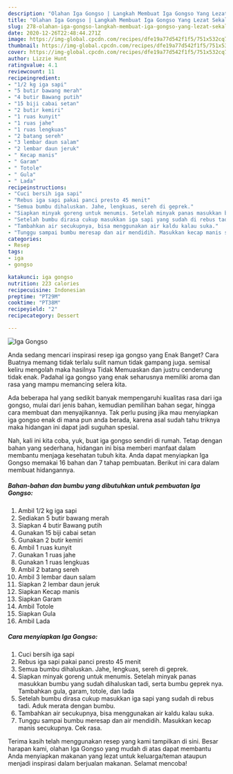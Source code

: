 ```yaml
---
description: "Olahan Iga Gongso | Langkah Membuat Iga Gongso Yang Lezat Sekali"
title: "Olahan Iga Gongso | Langkah Membuat Iga Gongso Yang Lezat Sekali"
slug: 278-olahan-iga-gongso-langkah-membuat-iga-gongso-yang-lezat-sekali
date: 2020-12-26T22:48:44.271Z
image: https://img-global.cpcdn.com/recipes/dfe19a77d542f1f5/751x532cq70/iga-gongso-foto-resep-utama.jpg
thumbnail: https://img-global.cpcdn.com/recipes/dfe19a77d542f1f5/751x532cq70/iga-gongso-foto-resep-utama.jpg
cover: https://img-global.cpcdn.com/recipes/dfe19a77d542f1f5/751x532cq70/iga-gongso-foto-resep-utama.jpg
author: Lizzie Hunt
ratingvalue: 4.1
reviewcount: 11
recipeingredient:
- "1/2 kg iga sapi"
- "5 butir bawang merah"
- "4 butir Bawang putih"
- "15 biji cabai setan"
- "2 butir kemiri"
- "1 ruas kunyit"
- "1 ruas jahe"
- "1 ruas lengkuas"
- "2 batang sereh"
- "3 lembar daun salam"
- "2 lembar daun jeruk"
- " Kecap manis"
- " Garam"
- " Totole"
- " Gula"
- " Lada"
recipeinstructions:
- "Cuci bersih iga sapi"
- "Rebus iga sapi pakai panci presto 45 menit"
- "Semua bumbu dihaluskan. Jahe, lengkuas, sereh di geprek."
- "Siapkan minyak goreng untuk menumis. Setelah minyak panas masukkan bumbu yang sudah dihaluskan tadi, serta bumbu geprek nya. Tambahkan gula, garam, totole, dan lada"
- "Setelah bumbu dirasa cukup masukkan iga sapi yang sudah di rebus tadi. Aduk merata dengan bumbu."
- "Tambahkan air secukupnya, bisa menggunakan air kaldu kalau suka."
- "Tunggu sampai bumbu meresap dan air mendidih. Masukkan kecap manis secukupnya. Cek rasa."
categories:
- Resep
tags:
- iga
- gongso

katakunci: iga gongso 
nutrition: 223 calories
recipecuisine: Indonesian
preptime: "PT29M"
cooktime: "PT38M"
recipeyield: "2"
recipecategory: Dessert

---
```



![Iga Gongso](https://img-global.cpcdn.com/recipes/dfe19a77d542f1f5/751x532cq70/iga-gongso-foto-resep-utama.jpg)

Anda sedang mencari inspirasi resep iga gongso yang Enak Banget? Cara Buatnya memang tidak terlalu sulit namun tidak gampang juga. semisal keliru mengolah maka hasilnya Tidak Memuaskan dan justru cenderung tidak enak. Padahal iga gongso yang enak seharusnya memiliki aroma dan rasa yang mampu memancing selera kita.

Ada beberapa hal yang sedikit banyak mempengaruhi kualitas rasa dari iga gongso, mulai dari jenis bahan, kemudian pemilihan bahan segar, hingga cara membuat dan menyajikannya. Tak perlu pusing jika mau menyiapkan iga gongso enak di mana pun anda berada, karena asal sudah tahu triknya maka hidangan ini dapat jadi suguhan spesial.




Nah, kali ini kita coba, yuk, buat iga gongso sendiri di rumah. Tetap dengan bahan yang sederhana, hidangan ini bisa memberi manfaat dalam membantu menjaga kesehatan tubuh kita. Anda dapat menyiapkan Iga Gongso memakai 16 bahan dan 7 tahap pembuatan. Berikut ini cara dalam membuat hidangannya.

<!--inarticleads1-->

##### Bahan-bahan dan bumbu yang dibutuhkan untuk pembuatan Iga Gongso:

1. Ambil 1/2 kg iga sapi
1. Sediakan 5 butir bawang merah
1. Siapkan 4 butir Bawang putih
1. Gunakan 15 biji cabai setan
1. Gunakan 2 butir kemiri
1. Ambil 1 ruas kunyit
1. Gunakan 1 ruas jahe
1. Gunakan 1 ruas lengkuas
1. Ambil 2 batang sereh
1. Ambil 3 lembar daun salam
1. Siapkan 2 lembar daun jeruk
1. Siapkan  Kecap manis
1. Siapkan  Garam
1. Ambil  Totole
1. Siapkan  Gula
1. Ambil  Lada




<!--inarticleads2-->

##### Cara menyiapkan Iga Gongso:

1. Cuci bersih iga sapi
1. Rebus iga sapi pakai panci presto 45 menit
1. Semua bumbu dihaluskan. Jahe, lengkuas, sereh di geprek.
1. Siapkan minyak goreng untuk menumis. Setelah minyak panas masukkan bumbu yang sudah dihaluskan tadi, serta bumbu geprek nya. Tambahkan gula, garam, totole, dan lada
1. Setelah bumbu dirasa cukup masukkan iga sapi yang sudah di rebus tadi. Aduk merata dengan bumbu.
1. Tambahkan air secukupnya, bisa menggunakan air kaldu kalau suka.
1. Tunggu sampai bumbu meresap dan air mendidih. Masukkan kecap manis secukupnya. Cek rasa.




Terima kasih telah menggunakan resep yang kami tampilkan di sini. Besar harapan kami, olahan Iga Gongso yang mudah di atas dapat membantu Anda menyiapkan makanan yang lezat untuk keluarga/teman ataupun menjadi inspirasi dalam berjualan makanan. Selamat mencoba!
